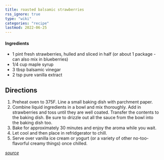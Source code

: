 ```yaml
---
title: roasted balsamic strawberries
rss_ignore: true
type: "wiki"
categories: "recipe"
lastmod: 2022-06-25
---
```


#### Ingredients

-   1 pint fresh strawberries, hulled and sliced in half (or about 1 package - can also mix in blueberries)
-   1/4 cup maple syrup
-   3 tbsp balsamic vinegar
-   2 tsp pure vanilla extract

## Directions

1. Preheat oven to 375F. Line a small baking dish with parchment paper.
2. Combine liquid ingredients in a bowl and mix thoroughly. Add in strawberries and toss until they are well coated. Transfer the contents to the baking dish. Be sure to drizzle out all the sauce from the bowl into the baking dish too.
3. Bake for approximately 30 minutes and enjoy the aroma while you wait.
4. Let cool and then place in refridgerator to chill.
5. Serve over vanilla ice cream or yogurt (or a variety of other no-too-flavorful creamy things) once chilled.

*[source](https://www.unconventionalbaker.com/recipes/roasted-balsamic-strawberries-recipe-gluten-free-vegan/)*
